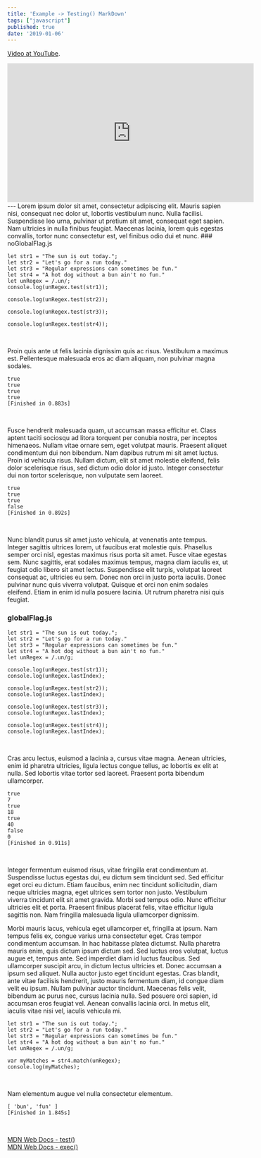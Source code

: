 ```yaml
---
title: 'Example -> Testing() MarkDown'
tags: ["javascript"]
published: true
date: '2019-01-06'
---
```


[Video at YouTube](https://youtu.be/vAP8NLDzGwc). <br>

<iframe width="560" height="315" src="https://www.youtube.com/embed/vAP8NLDzGwc" frameborder="0" allow="accelerometer; autoplay; encrypted-media; gyroscope; picture-in-picture" allowfullscreen></iframe>
---
Lorem ipsum dolor sit amet, consectetur adipiscing elit. Mauris sapien nisi, consequat nec dolor ut, lobortis vestibulum nunc. Nulla facilisi. Suspendisse leo urna, pulvinar ut pretium sit amet, consequat eget sapien. Nam ultricies in nulla finibus feugiat. Maecenas lacinia, lorem quis egestas convallis, tortor nunc consectetur est, vel finibus odio dui et nunc.
### noGlobalFlag.js

```
let str1 = "The sun is out today.";
let str2 = "Let's go for a run today."
let str3 = "Regular expressions can sometimes be fun."
let str4 = "A hot dog without a bun ain't no fun."
let unRegex = /.un/;
console.log(unRegex.test(str1));

console.log(unRegex.test(str2));

console.log(unRegex.test(str3));

console.log(unRegex.test(str4));
```
<br>

Proin quis ante ut felis lacinia dignissim quis ac risus. Vestibulum a maximus est. Pellentesque malesuada eros ac diam aliquam, non pulvinar magna sodales.

```
true
true
true
true
[Finished in 0.883s]
```
<br>

 Fusce hendrerit malesuada quam, ut accumsan massa efficitur et. Class aptent taciti sociosqu ad litora torquent per conubia nostra, per inceptos himenaeos. Nullam vitae ornare sem, eget volutpat mauris. Praesent aliquet condimentum dui non bibendum. Nam dapibus rutrum mi sit amet luctus. Proin id vehicula risus. Nullam dictum, elit sit amet molestie eleifend, felis dolor scelerisque risus, sed dictum odio dolor id justo. Integer consectetur dui non tortor scelerisque, non vulputate sem laoreet.

```
true
true
true
false
[Finished in 0.892s]
```
<br>

Nunc blandit purus sit amet justo vehicula, at venenatis ante tempus. Integer sagittis ultrices lorem, ut faucibus erat molestie quis. Phasellus semper orci nisl, egestas maximus risus porta sit amet. Fusce vitae egestas sem. Nunc sagittis, erat sodales maximus tempus, magna diam iaculis ex, ut feugiat odio libero sit amet lectus. Suspendisse elit turpis, volutpat laoreet consequat ac, ultricies eu sem. Donec non orci in justo porta iaculis. Donec pulvinar nunc quis viverra volutpat. Quisque et orci non enim sodales eleifend. Etiam in enim id nulla posuere lacinia. Ut rutrum pharetra nisi quis feugiat.

### globalFlag.js
```
let str1 = "The sun is out today.";
let str2 = "Let's go for a run today."
let str3 = "Regular expressions can sometimes be fun."
let str4 = "A hot dog without a bun ain't no fun."
let unRegex = /.un/g;

console.log(unRegex.test(str1));
console.log(unRegex.lastIndex);

console.log(unRegex.test(str2));
console.log(unRegex.lastIndex);

console.log(unRegex.test(str3));
console.log(unRegex.lastIndex);

console.log(unRegex.test(str4));
console.log(unRegex.lastIndex);
```
<br>

Cras arcu lectus, euismod a lacinia a, cursus vitae magna. Aenean ultricies, enim id pharetra ultricies, ligula lectus congue tellus, ac lobortis ex elit at nulla. Sed lobortis vitae tortor sed laoreet. Praesent porta bibendum ullamcorper.

```
true
7
true
18
true
40
false
0
[Finished in 0.911s]
```
<br>

Integer fermentum euismod risus, vitae fringilla erat condimentum at. Suspendisse luctus egestas dui, eu dictum sem tincidunt sed. Sed efficitur eget orci eu dictum. Etiam faucibus, enim nec tincidunt sollicitudin, diam neque ultricies magna, eget ultrices sem tortor non justo. Vestibulum viverra tincidunt elit sit amet gravida. Morbi sed tempus odio. Nunc efficitur ultricies elit et porta. Praesent finibus placerat felis, vitae efficitur ligula sagittis non. Nam fringilla malesuada ligula ullamcorper dignissim.

Morbi mauris lacus, vehicula eget ullamcorper et, fringilla at ipsum. Nam tempus felis ex, congue varius urna consectetur eget. Cras tempor condimentum accumsan. In hac habitasse platea dictumst. Nulla pharetra mauris enim, quis dictum ipsum dictum sed. Sed luctus eros volutpat, luctus augue et, tempus ante. Sed imperdiet diam id luctus faucibus. Sed ullamcorper suscipit arcu, in dictum lectus ultricies et. Donec accumsan a ipsum sed aliquet. Nulla auctor justo eget tincidunt egestas. Cras blandit, ante vitae facilisis hendrerit, justo mauris fermentum diam, id congue diam velit eu ipsum. Nullam pulvinar auctor tincidunt. Maecenas felis velit, bibendum ac purus nec, cursus lacinia nulla. Sed posuere orci sapien, id accumsan eros feugiat vel. Aenean convallis lacinia orci. In metus elit, iaculis vitae nisi vel, iaculis vehicula mi.

```
let str1 = "The sun is out today.";
let str2 = "Let's go for a run today."
let str3 = "Regular expressions can sometimes be fun."
let str4 = "A hot dog without a bun ain't no fun."
let unRegex = /.un/g;

var myMatches = str4.match(unRegex);
console.log(myMatches);
```

<br>

Nam elementum augue vel nulla consectetur elementum.

```
[ 'bun', 'fun' ]
[Finished in 1.845s]
```

<br>

[MDN Web Docs - test()](https://developer.mozilla.org/en-US/docs/Web/JavaScript/Reference/Global_Objects/RegExp/test)<br>
[MDN Web Docs - exec()](https://developer.mozilla.org/en-US/docs/Web/JavaScript/Reference/Global_Objects/RegExp/exec)

